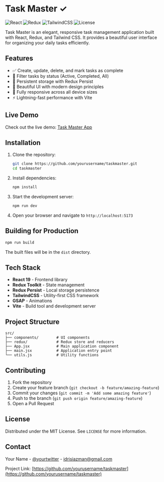 # Task Master ✓

![React](https://img.shields.io/badge/React-19.0.0-blue)
![Redux](https://img.shields.io/badge/Redux-9.2.0-purple)
![TailwindCSS](https://img.shields.io/badge/TailwindCSS-3.4.17-teal)
![License](https://img.shields.io/badge/License-MIT-green)

Task Master is an elegant, responsive task management application built with React, Redux, and Tailwind CSS. It provides a beautiful user interface for organizing your daily tasks efficiently.

<!-- Note: Add a screenshot of your application to the public directory and uncomment the line below -->
<!-- ![Task Master Screenshot](public/screenshot.png) -->

## Features

- ✅ Create, update, delete, and mark tasks as complete
- 🔄 Filter tasks by status (Active, Completed, All)
- 💾 Persistent storage with Redux Persist
- 🌙 Beautiful UI with modern design principles
- 📱 Fully responsive across all device sizes
- ⚡ Lightning-fast performance with Vite

## Live Demo

Check out the live demo: [Task Master App](https://task-master-todo.vercel.app/)

## Installation

1. Clone the repository:
   ```bash
   git clone https://github.com/yourusername/taskmaster.git
   cd taskmaster
   ```

2. Install dependencies:
   ```bash
   npm install
   ```

3. Start the development server:
   ```bash
   npm run dev
   ```

4. Open your browser and navigate to `http://localhost:5173`

## Building for Production

```bash
npm run build
```

The built files will be in the `dist` directory.

## Tech Stack

- **React 19** - Frontend library
- **Redux Toolkit** - State management
- **Redux Persist** - Local storage persistence
- **TailwindCSS** - Utility-first CSS framework
- **GSAP** - Animations
- **Vite** - Build tool and development server

## Project Structure

```
src/
├── components/        # UI components 
├── redux/             # Redux store and reducers
├── App.jsx            # Main application component
├── main.jsx           # Application entry point
└── utils.js           # Utility functions
```

## Contributing

1. Fork the repository
2. Create your feature branch (`git checkout -b feature/amazing-feature`)
3. Commit your changes (`git commit -m 'Add some amazing feature'`)
4. Push to the branch (`git push origin feature/amazing-feature`)
5. Open a Pull Request

## License

Distributed under the MIT License. See `LICENSE` for more information.

## Contact

Your Name - [@yourtwitter](https://twitter.com/yourtwitter) - idrisiazman@gmail.com

Project Link: [https://github.com/yourusername/taskmaster](https://github.com/yourusername/taskmaster)
